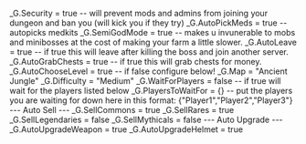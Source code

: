 
_G.Security = true -- will prevent mods and admins from joining your dungeon and ban you (will kick you if they try)
_G.AutoPickMeds = true -- autopicks medkits
_G.SemiGodMode = true -- makes u invunerable to mobs and minibosses at the cost of making your farm a little slower.
_G.AutoLeave = true -- if true this will leave after killing the boss and join another server.
_G.AutoGrabChests = true -- if true this will grab chests for money.
_G.AutoChooseLevel = true -- if false  configure below!
_G.Map = "Ancient Jungle"
_G.Difficulty = "Medium"
_G.WaitForPlayers = false -- if true will wait for the players listed below
_G.PlayersToWaitFor = {} -- put the players you are waiting for down here in this format: {"Player1","Player2","Player3"}
--- Auto Sell ---
_G.SellCommons = true
_G.SellRares = true
_G.SellLegendaries = false
_G.SellMythicals = false
--- Auto Upgrade ---
_G.AutoUpgradeWeapon = true
_G.AutoUpgradeHelmet = true
